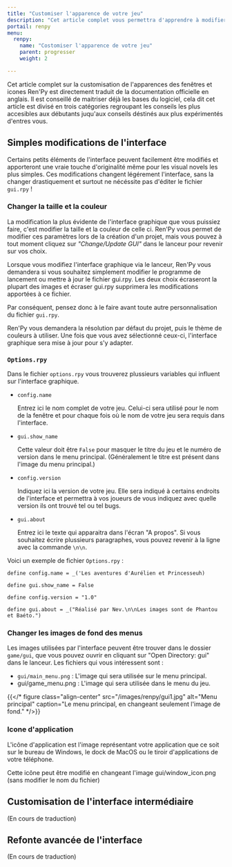 ```yaml
---
title: "Customiser l'apparence de votre jeu"
description: "Cet article complet vous permettra d'apprendre à modifier toutes les fénêtres et icones de votre jeu Ren'Py."
portail: renpy
menu:
  renpy:
    name: "Costomiser l'apparence de votre jeu"
    parent: progresser
    weight: 2

---
```


Cet article complet sur la customisation de l'apparences des fenêtres et icones Ren'Py est directement traduit de la documentation officielle en anglais. Il est conseillé de maitriser déjà les bases du logiciel, cela dit cet article est divisé en trois catégories regroupant les conseils les plus accesibles aux débutants juqu'aux conseils déstinés aux plus expérimentés d'entres vous.

## Simples modifications de l'interface

Certains petits éléments de l'interface peuvent facilement être modifiés et apporteront une vraie touche d'originalité même pour les visual novels les plus simples. Ces modifications changent légérement l'interface, sans la changer drastiquement et surtout ne nécéssite pas d'éditer le fichier `gui.rpy` !

### Changer la taille et la couleur 

La modification la plus évidente de l'interface graphique que vous puissiez faire, c'est modifier la taille et la couleur de celle ci. Ren'Py vous permet de modifier ces paramètres lors de la création d'un projet, mais vous pouvez à tout moment cliquez sur *"Change/Update GUI"* dans le lanceur pour revenir sur vos choix.

Lorsque vous modifiez l'interface graphique via le lanceur, Ren'Py vous demandera si vous souhaitez simplement modifier le programme de lancement ou mettre à jour le fichier gui.rpy. Les deux choix écraseront la plupart des images et écraser gui.rpy supprimera les modifications apportées à ce fichier.

Par conséquent, pensez donc à le faire avant toute autre personnalisation du fichier `gui.rpy`.

Ren'Py vous demandera la résolution par défaut du projet, puis le thème de couleurs à utiliser. Une fois que vous avez sélectionné ceux-ci, l'interface graphique sera mise à jour pour s'y adapter.

### `Options.rpy`

Dans le fichier `options.rpy` vous trouverez plussieurs variables qui influent sur l'interface graphique.

- `config.name`

  Entrez ici le nom complet de votre jeu. Celui-ci sera utilisé pour le nom de la fenêtre et pour chaque fois où le nom de votre jeu sera requis dans l'interface.

- `gui.show_name`

  Cette valeur doit être `False` pour masquer le titre du jeu et le numéro de version dans le menu principal. (Généralement le titre est présent dans l'image du menu principal.)

- `config.version`

   Indiquez ici la version de votre jeu. Elle sera indiqué à certains endroits de l'interface et permettra à vos joueurs de vous indiquez avec quelle version ils ont trouvé tel ou tel bugs.

- `gui.about`

  Entrez ici le texte qui apparaitra dans l'écran "A propos". Si vous souhaitez écrire plussieurs paragraphes, vous pouvez revenir à la ligne avec la commande `\n\n`.

Voici un exemple de fichier `Options.rpy` :

```
define config.name = _('Les aventures d'Aurélien et Princesseuh)

define gui.show_name = False

define config.version = "1.0"

define gui.about = _("Réalisé par Nev.\n\nLes images sont de Phantou et Baéto.")
```

### Changer les images de fond des menus

Les images utilisées par l'interface peuvent être trouver dans le dossier `game/gui`, que vous pouvez ouvrir en cliquant sur "Open Directory: gui" dans le lanceur. Les fichiers qui vous intéressent sont :

- `gui/main_menu.png` : L'image qui sera utilisée sur le menu principal.
- gui/game_menu.png : L'image qui sera utilisée dans le menu du jeu.

{{</* figure class="align-center" src="/images/renpy/gui1.jpg" alt="Menu principal" caption="Le menu principal, en changeant seulement l'image de fond." */>}}

### Icone d'application

L'icône d'application est l'image représentant votre application que ce soit sur le bureau de Windows, le dock de MacOS ou le tiroir d'applications de votre téléphone.

Cette icône peut être modifié en changeant l'image gui/window_icon.png (sans modifier le nom du fichier)

## Customisation de l'interface intermédiaire

(En cours de traduction)

## Refonte avancée de l'interface

(En cours de traduction)